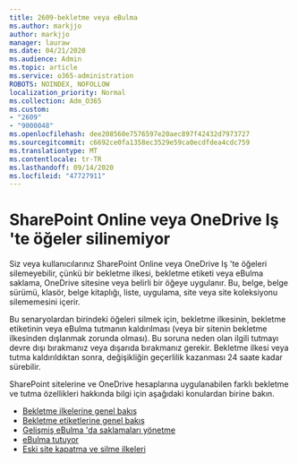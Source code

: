 ```yaml
---
title: 2609-bekletme veya eBulma
ms.author: markjjo
author: markjjo
manager: lauraw
ms.date: 04/21/2020
ms.audience: Admin
ms.topic: article
ms.service: o365-administration
ROBOTS: NOINDEX, NOFOLLOW
localization_priority: Normal
ms.collection: Adm_O365
ms.custom:
- "2609"
- "9000048"
ms.openlocfilehash: dee208560e7576597e20aec897f42432d7973727
ms.sourcegitcommit: c6692ce0fa1358ec3529e59ca0ecdfdea4cdc759
ms.translationtype: MT
ms.contentlocale: tr-TR
ms.lasthandoff: 09/14/2020
ms.locfileid: "47727911"
---
```

# <a name="unable-to-delete-items-in-sharepoint-online-or-onedrive-for-business"></a>SharePoint Online veya OneDrive Iş 'te öğeler silinemiyor

Siz veya kullanıcılarınız SharePoint Online veya OneDrive Iş 'te öğeleri silemeyebilir, çünkü bir bekletme ilkesi, bekletme etiketi veya eBulma saklama, OneDrive sitesine veya belirli bir öğeye uygulanır. Bu, belge, belge sürümü, klasör, belge kitaplığı, liste, uygulama, site veya site koleksiyonu silememesini içerir. 

Bu senaryolardan birindeki öğeleri silmek için, bekletme ilkesinin, bekletme etiketinin veya eBulma tutmanın kaldırılması (veya bir sitenin bekletme ilkesinden dışlanmak zorunda olması). Bu soruna neden olan ilgili tutmayı devre dışı bırakmanız veya dışarıda bırakmanız gerekir. Bekletme ilkesi veya tutma kaldırıldıktan sonra, değişikliğin geçerlilik kazanması 24 saate kadar sürebilir. 

SharePoint sitelerine ve OneDrive hesaplarına uygulanabilen farklı bekletme ve tutma özellikleri hakkında bilgi için aşağıdaki konulardan birine bakın.

- [Bekletme ilkelerine genel bakış](https://docs.microsoft.com/microsoft-365/compliance/retention-policies)
- [Bekletme etiketlerine genel bakış](https://docs.microsoft.com/microsoft-365/compliance/labels)
- [Gelişmiş eBulma 'da saklamaları yönetme](https://docs.microsoft.com/microsoft-365/compliance/managing-holds)
- [eBulma tutuyor](https://docs.microsoft.com/microsoft-365/compliance/ediscovery-cases#step-4-place-content-locations-on-hold)
- [Eski site kapatma ve silme ilkeleri](https://support.office.com/article/Use-policies-for-site-closure-and-deletion-A8280D82-27FD-48C5-9ADF-8A5431208BA5)